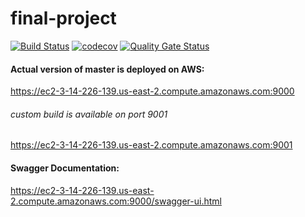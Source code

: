 # final-project

[![Build Status](https://travis-ci.com/skosinskiy/dan-it-final-project.svg?branch=master)](https://travis-ci.org/skosinskiy/dan-it-final-project)
[![codecov](https://codecov.io/gh/skosinskiy/dan-it-final-project/branch/master/graph/badge.svg)](https://codecov.io/gh/skosinskiy/dan-it-final-project)
[![Quality Gate Status](https://sonarcloud.io/api/project_badges/measure?project=skosinskiy_dan-it-final-project&metric=alert_status)](https://sonarcloud.io/dashboard?id=skosinskiy_dan-it-final-project)

#### Actual version of master is deployed on AWS:

https://ec2-3-14-226-139.us-east-2.compute.amazonaws.com:9000

###### custom build is available on port 9001

https://ec2-3-14-226-139.us-east-2.compute.amazonaws.com:9001

#### Swagger Documentation:

https://ec2-3-14-226-139.us-east-2.compute.amazonaws.com:9000/swagger-ui.html